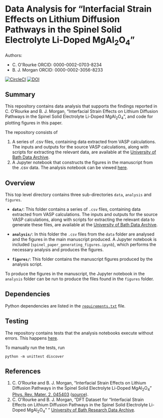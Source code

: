 # Data Analysis for &ldquo;Interfacial Strain Effects on Lithium Diffusion Pathways in the Spinel Solid Electrolyte Li-Doped MgAl<sub>2</sub>O<sub>4</sub>&rdquo;

Authors:  
- C. O'Rourke ORCID:  0000-0002-0703-8234 
- B. J. Morgan ORCID: 0000-0002-3056-8233

[![CircleCI](https://circleci.com/gh/bjmorgan/data_NEB_spinel.svg?style=shield&circle-token=858a87f5298c9e6fc09a308ffa0d66652907dc82)](https://circleci.com/gh/bjmorgan/data_NEB_spinel)
[![DOI](https://zenodo.org/badge/112021402.svg)](https://zenodo.org/badge/latestdoi/112021402)

## Summary

This repository contains data analysis that supports the findings reported in 
C. O’Rourke and B. J. Morgan, &ldquo;Interfacial Strain Effects on Lithium Diffusion Pathways in the Spinel Solid Electrolyte Li-Doped MgAl<sub>2</sub>O<sub>4</sub>&rdquo;,
and code for plotting figures in this paper.

The repository consists of
1. A series of .csv files, containing data extracted from VASP calculations. The inputs and outputs for the source VASP calculations, along with scripts for extracting the relevant data, are available at the [University of Bath Data Archive](https://dx.doi.org/10.15125/BATH-00438).
2. A Jupyter notebook that constructs the figures in the manuscript from the .csv data. The analysis notebook can be viewed [here](https://nbviewer.jupyter.org/github/bjmorgan/data_NEB_spinel/blob/master/analysis/spinel_paper_generating_figures.ipynb).

## Overview

This top level directory contains three sub-directories `data`, `analysis` and `figures`. 
 
* **`data/`**: This folder contains a series of `.csv` files, containing data extracted from VASP calculations. The inputs and outputs for the source VASP calculations, along with scripts for extracting the relevant data to generate these files, are available at the [University of Bath Data Archive](https://dx.doi.org/10.15125/BATH-00438).

* **`analysis/`**: In this folder the `.csv` files from the `data` folder are analysed and the figures in the main manuscript produced. A Jupyter notebook is included (`spinel_paper_generating_figures.ipynb`),  which performs the necessary analysis and produces the figures.

* **`figures/`**: This folder contains the manuscript figures produced by the analysis script.

To produce the figures in the manuscript, the Jupyter notebook in the `analysis` folder can be run to produce the files found in the `figures` folder.

## Dependencies

Python dependencies are listed in the [`requirements.txt`](requirements.txt) file.

## Testing

The repository contains tests that the analysis notebooks execute without errors. This happens [here](https://circleci.com/gh/bjmorgan/data_NEB_spinel).

To manually run the tests, run
```
python -m unittest discover
```

## References

1. C. O’Rourke and B. J. Morgan, &ldquo;Interfacial Strain Effects on Lithium Diffusion Pathways in the Spinel Solid Electrolyte Li-Doped MgAl<sub>2</sub>O<sub>4</sub>&rdquo; [Phys. Rev. Mater. 2, 045403](https://doi.org/10.1103/PhysRevMaterials.2.045403) ([source](https://github.com/connorourke/Spinel-Paper)).  
2. C. O'Rourke and B. J. Morgan, &ldquo;DFT Dataset for &ldquo;Interfacial Strain Effects on Lithium Diffusion Pathways in the Spinel Solid Electrolyte Li-Doped MgAl<sub>2</sub>O<sub>4</sub>&rdquo; &rdquo; [University of Bath Research Data Archive](https://dx.doi.org/10.15125/BATH-00438).
